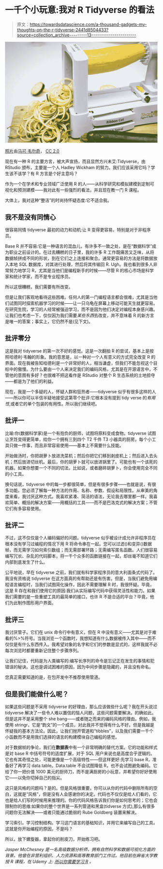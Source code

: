 # 一千个小玩意:我对 R Tidyverse 的看法

> 原文：<https://towardsdatascience.com/a-thousand-gadgets-my-thoughts-on-the-r-tidyverse-2441d8504433?source=collection_archive---------13----------------------->

![](img/ee73c8d192ccbb19c6b73974bfa40604.png)

[照片](https://foto.wuestenigel.com/zoodle-spiraliser-with-yellow-squash/?utm_source=45330253855&utm_campaign=FlickrDescription&utm_medium=link)由[马可·韦尔奇](https://www.flickr.com/photos/30478819@N08/)， [CC 2.0](https://creativecommons.org/licenses/by/2.0/)

现在有一种 R 的主要方言，被大声宣扬，而且显然方兴未艾:Tidyverse，由 RStudio 颁布，主要是一个人 Hadley Wickham 的努力。我们应该采用它吗？学生该不该学？有 R 方言是个好主意吗？

作为一个在学术和专业领域广泛使用 R 的人——从科学研究和模拟建模到定制可视化和预测建模——我对此有一些强烈的看法，并且现在教一门 R 课程。

大体上，我对这种“整洁”的时尚持怀疑态度:它不适合我。

## 我不是没有同情心

很容易同情 tidyverse 最初的动力和动机:让 R 变得更容易，特别是对于非程序员。

Base R 并不容易:它是一种语言的混血儿，有许多不一致之处，是在“数据科学”成为职业之前设计的。在过去糟糕的日子里，我的许多 R 工作既痛苦又乏味，从将数据帧拼成不同的形状，到在它们之上连接和聚合。通常更容易的方法是将数据放入本地 SQL 数据库，对其进行处理，然后将其传输回 R. Ugh。我也看到很多人非常努力地学习 R，尤其是当他们是编程新手的时候——尽管 R 的核心市场是科学家和统计学家，而不是专业程序员。

所以这很糟糕，我们需要有所改变。

但是让我们客观地看待这些困难。任何人的第一门编程语言都会很难，尤其是当他们试图同时探索机器学习的时候——让一只乌龟在屏幕上移动可能天生就更容易。在研究生院，学习的人经常被强迫学习，而不是因为他们决定对编程本身感兴趣。让我们也考虑一下，仅仅因为我们需要*某些东西*去改变，并不意味着 R 的新方言是唯一的答案；事实上，它仍然不是(见下文)。

## 批评零分

这是我对 tidyverse 的第一次不好的感觉。这是一次翻拍 R 的尝试，基本上是按照哈德利·韦翰的形象。我的意思是，以一种对一个人有意义的方式完全改变 R 的界面。现在我被告知哈德利是一个非常好的人，相当谦虚，但我们不能忽视这个目标中的傲慢。为什么要由一个人来决定我们的编码风格，尤其是在开源语言中，不管他的意图有多好？也很难不把这看作是 RStudio 对整个 R 生态系统的土地掠夺——都是为了他们的利益。

现在，我是一个多疑的人，怀疑人群和狂热者——tidyverse 似乎有很多这样的人——所以你可以半信半疑地接受这第零个批评:它根本没有提到 tidy verse 的*有用性*,或者它的单个包装的有用性。所以我们继续吧。

## 批评一

比喻:你(数据科学家)是一个有抱负的厨师，试图将原料变成食物。tidyverse 试图让烹饪变得更简单，给你一个拥有三到四个 T2 千件 T3 小器具的厨房。每个小工具只做一件事，而且非常容易使用——基本上不需要什么技能。

开始做汤时，你把胡萝卜放进洗菜机；然后你把它们移到剥皮机上；然后进入去头机；然后放进切丝机。最后，你的胡萝卜就可以放进锅里了。可能也有一个该死的机器。如果你想要一个不同的切法，比如说，或者磨碎胡萝卜，你会使用完全不同的小工具。

换句话说，tidyverse 中的每一步都很简单，但是有很多步骤——也就是说，有很多功能。您必须了解每一种方法的作用、名称、参数、假设和局限性。从审美的角度来看，我讨厌这种方式。我喜欢紧凑、简洁的语法，无论我去哪里都一样。我喜欢简单、概括的解决方案——用概括的工具——而不是巴洛克式的解决方案；不管它们有多容易使用。

## 批评二

不过，这不仅仅是个人编码偏好的问题。tidyverse 似乎被设计成允许非程序员在根本没有学习过编程的情况下用 R 将命令串在一起。您可以过滤()和变异()数据帧，而无需学习如何索引数组；而无需部署环路；无需编写匿名函数。人们很容易编写冗长、杂乱的代码脚本，将一千个众多的函数链接在一起，却丝毫不知道它们内部到底发生了什么。

公平地说，早在 tidyverse 之前，我们就有科学家程序员的意大利面条式代码了。我没有资格说 tidyverse 在这方面真的有帮助还是有伤害。但是，当我们避免用编程语言编程时，当我们试图简化操作，因此不需要理解 R 时，我很怀疑。毕竟，这是 R 存在和我们使用它的原因:我们从实际编写代码中获得灵活性和能力。如果我们需要的是一些重塑工具的最简单的接口，也许 R 不是合适的平台？毕竟，他们为此制作图形用户界面。

## 批评三

我讨厌管子。它们在 unix 命令行中有意义，但在 R 中没有意义——尤其是对于难看的%>%符号。当我浏览一个函数时，我想知道有什么数据被传入其中——而不仅仅是有什么东西传入。我希望对象的名字和它们的参数是显式的，这样我就不必每次浏览时都要重新记住整个步骤序列。

让我们记住，代码是为人类编写的:编写长序列的命令是忘记正在发生的事情和犯错误的秘诀。这也是调试困难的原因，因为中间步骤是隐藏的，并且没有命名。

您真正需要知道的是，在包开发中不推荐使用管道。

## 但是我们能做什么呢？

如果这些问题是不采用 tidyverse 的好理由，那么应该做些什么呢？我在开头说过 tidyverse 解决了一些令人难以置信的恼人问题，这些问题需要解决。的确如此。但是这并不是采用整个 she bang——或者随之而来的编码风格的理由。例如，我使用 stringr，它是“韵文”的一个成员，对此我并不觉得有什么不好。但是我越是怀疑我的基本方法论。因此，让我们抛开管道和“tibbles”，以及我们需要一千个小函数而不是用我们选择的语言的构建模块自己编程的感觉。

对于数据帧的争论，我们在**数据表**中有一个非常明确的替代方案。它的功能和样式是对 base R 中括号符号的适度扩展，对于 SQL 用户来说也是高度合乎逻辑的。它也有其奇怪之处，可能更像是一个高级特性——但这样更好:先学习 base R，准备好了再学习 data.table。Data.table 不会试图降低 R，也不会试图避免编码。它给了你一把价值 1000 美元的厨师刀，而不是满厨房的小玩意，并希望你好好使用它——以免你切掉自己的指尖。

这只是风格的问题吗？是的。但是风格很重要。你可以从你的代码中删除所有的空白，这就是“风格”，但是没有人会感谢你的决定。代码也不仅仅是给人们看的，它也是给人们写的时候用来推理的。你的代码风格告诉我们你是如何思考的；它也会限制你的思维:如果你的整个世界是一系列管道和黑盒(tidverse 方式),那么有很多问题你无法解决——或者只能通过脆弱的 Rube Goldberg 装置来解决。

学习索引。学习控制结构。学习这门语言的基础知识，并用它来编写自己的工具。这就是你开始编程的原因，不是吗？

所以，放下螺旋器，拿起你的削皮刀，开始练习吧。

*Jasper McChesney 是一名高级数据分析师，拥有自然科学和数据可视化方面的背景。他曾在非营利组织、人力资源和高等教育部门工作过。他目前在麻省大学教授 R 课程，在 Udemy 上:* [*所以你需要学习 R*](https://www.udemy.com/course/so-you-need-to-learn-r/?referralCode=ABFCCAD1953B9E7FECCA) *。*